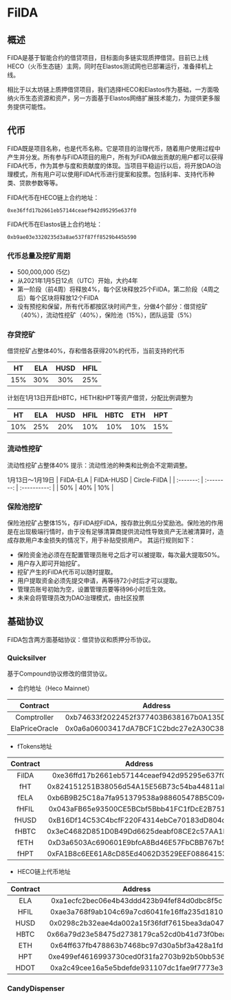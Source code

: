 # FilDA

## 概述
FilDA是基于智能合约的借贷项目，目标面向多链实现质押借贷。目前已上线HECO（火币生态链）主网，同时在Elastos测试网也已部署运行，准备择机上线。

相比于以太坊链上质押借贷项目，我们选择HECO和Elastos作为基础，一方面吸纳火币生态资源和资产，另一方面基于Elastos网络扩展技术能力，为提供更多服务提供可能性。

## 代币
FilDA既是项目名称，也是代币名称。它是项目的治理代币，随着用户使用过程中产生并分发。所有参与FilDA项目的用户，所有为FilDA做出贡献的用户都可以获得FilDA代币，作为其参与度和贡献度的体现。当项目平稳运行以后，将开放DAO治理模式，所有用户可以使用FilDA代币进行提案和投票。包括利率、支持代币种类、贷款参数等等。

FilDA代币在HECO链上合约地址：
```
0xe36ffd17b2661eb57144ceaef942d95295e637f0
```

FilDA代币在Elastos链上合约地址：
```
0xb9ae03e3320235d3a8ae537f87ff8529b445b590
```

### 代币总量及挖矿周期
- 500,000,000 (5亿)
- 从2021年1月5日12点（UTC）开始，大约4年
- 第一阶段（前4周）将释放4%，每个区块释放25个FilDA，第二阶段（4周之后）每个区块将释放12个FilDA
- 没有预挖和保留，所有代币都按区块时间产生，分做4个部分：借贷挖矿（40%），流动性挖矿（40%），保险池（15%），团队运营（5%）

### 存贷挖矿
借贷挖矿占整体40%，存和借各获得20%的代币，当前支持的代币

|    HT    |    ELA    |    HUSD    |    HFIL    |
| :------: | :-------: | :--------: | :--------: |
|   15%    |    30%    |    30%     |     25%    |

计划在1月13日开启HBTC，HETH和HPT等资产借贷，分配比例调整为

|    HT    |    ELA    |    HUSD    |    HFIL    |   HBTC    |    ETH    |     HPT    |
| :------: | :-------: | :--------: | :--------: | :-------: | :--------: | :--------: |
|   10%    |    25%    |    20%     |     10%    |    10%    |    10%     |     15%    |


### 流动性挖矿
流动性挖矿占整体40%
提示：流动性池的种类和比例会不定期调整。

1月13日～1月19日
| FilDA-ELA | FilDA-HUSD | Circle-FilDA |
| :-------: | :--------: | :----------: |
|    50%    |     40%    |     10%      |

### 保险池挖矿
保险池挖矿占整体15%，存FilDA挖FilDA，按存款比例瓜分奖励池。保险池的作用是在出现极端行情时，由于没有足够清算商提供流动性导致资产无法被清算时，造成存款用户本金损失的情况下，用于补贴受损用户。
其运行规则如下：
- 保险资金池必须在在配置管理员账号之后才可以被提取，每次最大提取50%。
- 用户存入即可开始挖矿。
- 挖矿产生的FilDA代币可以随时提取。
- 用户提取资金必须先提交申请，再等待72小时后才可以提取。
- 管理员账号初始为空，设置管理员要等待96小时后生效。
- 未来会将管理员改为DAO治理模式，由社区投票

## 基础协议
FilDA包含两方面基础协议：借贷协议和质押分币协议。

### Quicksilver
基于Compound协议修改的借贷协议。

- 合约地址（Heco Mainnet） 

|       Contract       |                  Address                   |
| :------------------: | :----------------------------------------: |
| Comptroller | 0xb74633f2022452f377403B638167b0A135DB096d |
| ElaPriceOracle | 0x0a6a06003417dA7BCF1C2bdc27e2A30C38EfF4Ad |

- fTokens地址

|       Contract       |                  Address                   |
| :------------------: | :----------------------------------------: |
| FilDA | 0xe36ffd17b2661eb57144ceaef942d95295e637f0 |
| fHT | 0x824151251B38056d54A15E56B73c54ba44811aF8 |
| fELA | 0xb6B9B25C18a7fa951379538a988605478B5C0940 |
| fHFIL | 0x043aFB65e93500CE5BCbf5Bbb41FC1fDcE2B7518 |
| fHUSD | 0xB16Df14C53C4bcfF220F4314ebCe70183dD804c0 |
| fHBTC | 0x3eC4682D851D0B49Dd6625deabf08CE2c57AA1E8 |
| fETH | 0xD3a6503Ac690601E9bfcA8Bd46E57FbCBB767b5D |
| fHPT | 0xFA1B8c6EE61A8cD85Ed4062D3529EEF088641539 |

- HECO链上代币地址

|       Contract       |                  Address                   |
| :------------------: | :----------------------------------------: |
| ELA | 0xa1ecfc2bec06e4b43ddd423b94fef84d0dbc8f5c |
| HFIL | 0xae3a768f9ab104c69a7cd6041fe16ffa235d1810 |
| HUSD | 0x0298c2b32eae4da002a15f36fdf7615bea3da047 |
| HBTC | 0x66a79d23e58475d2738179ca52cd0b41d73f0bea |
| ETH | 0x64ff637fb478863b7468bc97d30a5bf3a428a1fd |
| HPT | 0xe499ef4616993730ced0f31fa2703b92b50bb536 |
| HDOT | 0xa2c49cee16a5e5bdefde931107dc1fae9f7773e3 |

### CandyDispenser
